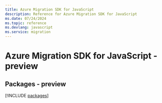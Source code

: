 ```yaml
---
title: Azure Migration SDK for JavaScript
description: Reference for Azure Migration SDK for JavaScript
ms.date: 07/24/2024
ms.topic: reference
ms.devlang: javascript
ms.service: migration
---
```

# Azure Migration SDK for JavaScript - preview
## Packages - preview
[!INCLUDE [packages](migration-index.md)]